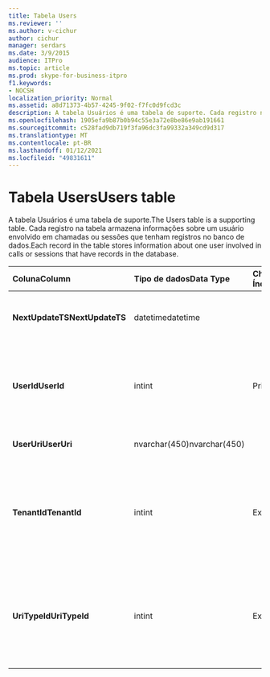 ```yaml
---
title: Tabela Users
ms.reviewer: ''
ms.author: v-cichur
author: cichur
manager: serdars
ms.date: 3/9/2015
audience: ITPro
ms.topic: article
ms.prod: skype-for-business-itpro
f1.keywords:
- NOCSH
localization_priority: Normal
ms.assetid: a8d71373-4b57-4245-9f02-f7fc0d9fcd3c
description: A tabela Usuários é uma tabela de suporte. Cada registro na tabela armazena informações sobre um usuário envolvido em chamadas ou sessões que tenham registros no banco de dados.
ms.openlocfilehash: 1905efa9b87b0b94c55e3a72e8be86e9ab191661
ms.sourcegitcommit: c528fad9db719f3fa96dc3fa99332a349cd9d317
ms.translationtype: MT
ms.contentlocale: pt-BR
ms.lasthandoff: 01/12/2021
ms.locfileid: "49831611"
---
```

# <a name="users-table"></a><span data-ttu-id="6eb75-104">Tabela Users</span><span class="sxs-lookup"><span data-stu-id="6eb75-104">Users table</span></span>
 
<span data-ttu-id="6eb75-105">A tabela Usuários é uma tabela de suporte.</span><span class="sxs-lookup"><span data-stu-id="6eb75-105">The Users table is a supporting table.</span></span> <span data-ttu-id="6eb75-106">Cada registro na tabela armazena informações sobre um usuário envolvido em chamadas ou sessões que tenham registros no banco de dados.</span><span class="sxs-lookup"><span data-stu-id="6eb75-106">Each record in the table stores information about one user involved in calls or sessions that have records in the database.</span></span>
  
|<span data-ttu-id="6eb75-107">**Coluna**</span><span class="sxs-lookup"><span data-stu-id="6eb75-107">**Column**</span></span>|<span data-ttu-id="6eb75-108">**Tipo de dados**</span><span class="sxs-lookup"><span data-stu-id="6eb75-108">**Data Type**</span></span>|<span data-ttu-id="6eb75-109">**Chave/Índice**</span><span class="sxs-lookup"><span data-stu-id="6eb75-109">**Key/Index**</span></span>|<span data-ttu-id="6eb75-110">**Detalhes**</span><span class="sxs-lookup"><span data-stu-id="6eb75-110">**Details**</span></span>|
|:-----|:-----|:-----|:-----|
|<span data-ttu-id="6eb75-111">**NextUpdateTS**</span><span class="sxs-lookup"><span data-stu-id="6eb75-111">**NextUpdateTS**</span></span> <br/> |<span data-ttu-id="6eb75-112">datetime</span><span class="sxs-lookup"><span data-stu-id="6eb75-112">datetime</span></span>  <br/> ||<span data-ttu-id="6eb75-113">Carimbo de data/hora para uso interno.</span><span class="sxs-lookup"><span data-stu-id="6eb75-113">Time stamp for internal use.</span></span>  <br/> |
|<span data-ttu-id="6eb75-114">**UserId**</span><span class="sxs-lookup"><span data-stu-id="6eb75-114">**UserId**</span></span> <br/> |<span data-ttu-id="6eb75-115">int</span><span class="sxs-lookup"><span data-stu-id="6eb75-115">int</span></span>  <br/> |<span data-ttu-id="6eb75-116">Primário</span><span class="sxs-lookup"><span data-stu-id="6eb75-116">Primary</span></span>  <br/> |<span data-ttu-id="6eb75-117">Número exclusivo identificando este usuário.</span><span class="sxs-lookup"><span data-stu-id="6eb75-117">Unique number identifying this user.</span></span>  <br/> |
|<span data-ttu-id="6eb75-118">**UserUri**</span><span class="sxs-lookup"><span data-stu-id="6eb75-118">**UserUri**</span></span> <br/> |<span data-ttu-id="6eb75-119">nvarchar(450)</span><span class="sxs-lookup"><span data-stu-id="6eb75-119">nvarchar(450)</span></span>  <br/> | <br/> |<span data-ttu-id="6eb75-120">URI do Usuário.</span><span class="sxs-lookup"><span data-stu-id="6eb75-120">User URI.</span></span>  <br/> |
|<span data-ttu-id="6eb75-121">**TenantId**</span><span class="sxs-lookup"><span data-stu-id="6eb75-121">**TenantId**</span></span> <br/> |<span data-ttu-id="6eb75-122">int</span><span class="sxs-lookup"><span data-stu-id="6eb75-122">int</span></span>  <br/> |<span data-ttu-id="6eb75-123">Externo</span><span class="sxs-lookup"><span data-stu-id="6eb75-123">Foreign</span></span>  <br/> |<span data-ttu-id="6eb75-124">A ID de locatário do usuário.</span><span class="sxs-lookup"><span data-stu-id="6eb75-124">This user's Tenant ID.</span></span> <span data-ttu-id="6eb75-125">Consulte a [tabela Tenants para](tenants.md) obter mais informações.</span><span class="sxs-lookup"><span data-stu-id="6eb75-125">See the [Tenants table](tenants.md) for more information.</span></span> <br/> |
|<span data-ttu-id="6eb75-126">**UriTypeId**</span><span class="sxs-lookup"><span data-stu-id="6eb75-126">**UriTypeId**</span></span> <br/> |<span data-ttu-id="6eb75-127">int</span><span class="sxs-lookup"><span data-stu-id="6eb75-127">int</span></span>  <br/> |<span data-ttu-id="6eb75-128">Externo</span><span class="sxs-lookup"><span data-stu-id="6eb75-128">Foreign</span></span>  <br/> |<span data-ttu-id="6eb75-129">Tipo de URI do usuário.</span><span class="sxs-lookup"><span data-stu-id="6eb75-129">This user's URI type.</span></span> <span data-ttu-id="6eb75-130">Consulte a [tabela UriTypes para](uritypes.md) obter mais informações.</span><span class="sxs-lookup"><span data-stu-id="6eb75-130">See the [UriTypes table](uritypes.md) for more information.</span></span> <br/> |
   


